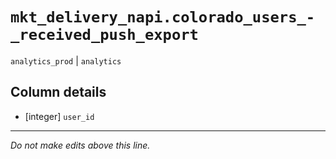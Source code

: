 # `mkt_delivery_napi.colorado_users_-_received_push_export`
`analytics_prod` | `analytics`

## Column details
* [integer]   `user_id`

-------------------------------------------------------------------------------
*Do not make edits above this line.*
